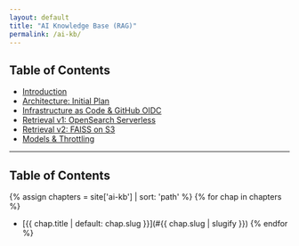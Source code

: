 ```yaml
---
layout: default
title: "AI Knowledge Base (RAG)"
permalink: /ai-kb/
---
```


## Table of Contents
- [Introduction](/ai-kb/01-introduction)
- [Architecture: Initial Plan](/ai-kb/02-architecture-initial-plan)
- [Infrastructure as Code & GitHub OIDC](/ai-kb/03-infrastructure-as-code-github-oidc)
- [Retrieval v1: OpenSearch Serverless](/ai-kb/04-retrieval-v1)
- [Retrieval v2: FAISS on S3](/ai-kb/05-retrieval-v2)
- [Models & Throttling](/ai-kb/06-models-and-throttling)

------


## Table of Contents
{% assign chapters = site['ai-kb'] | sort: 'path' %}
{% for chap in chapters %}
- [{{ chap.title | default: chap.slug }}](#{{ chap.slug | slugify }})
{% endfor %}